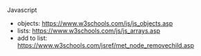Javascript 
* objects: https://www.w3schools.com/js/js_objects.asp
* lists: https://www.w3schools.com/js/js_arrays.asp
* add to list: https://www.w3schools.com/jsref/met_node_removechild.asp
